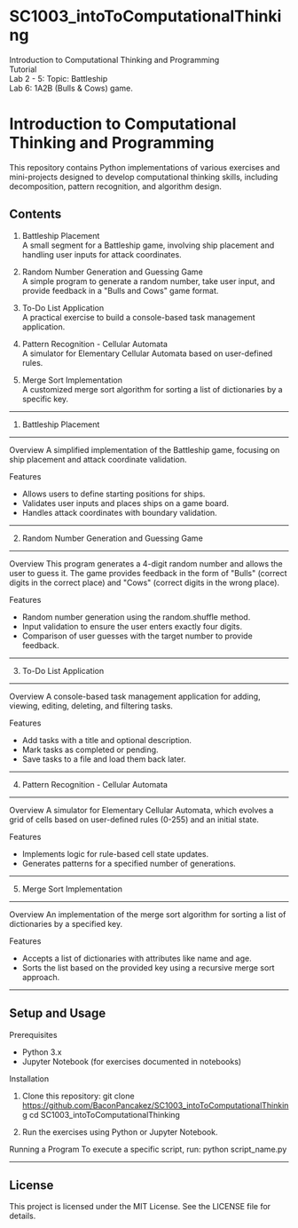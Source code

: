# SC1003_intoToComputationalThinking

Introduction to Computational Thinking and Programming <br />
Tutorial <br />
Lab 2 - 5: Topic: Battleship <br />
Lab 6: 1A2B (Bulls & Cows) game.

# Introduction to Computational Thinking and Programming

This repository contains Python implementations of various exercises and mini-projects designed to develop computational thinking skills, including decomposition, pattern recognition, and algorithm design.

## Contents

1. Battleship Placement  
   A small segment for a Battleship game, involving ship placement and handling user inputs for attack coordinates.

2. Random Number Generation and Guessing Game  
   A simple program to generate a random number, take user input, and provide feedback in a "Bulls and Cows" game format.

3. To-Do List Application  
   A practical exercise to build a console-based task management application.

4. Pattern Recognition - Cellular Automata  
   A simulator for Elementary Cellular Automata based on user-defined rules.

5. Merge Sort Implementation  
   A customized merge sort algorithm for sorting a list of dictionaries by a specific key.

---

1. Battleship Placement

---

Overview
A simplified implementation of the Battleship game, focusing on ship placement and attack coordinate validation.

Features

- Allows users to define starting positions for ships.
- Validates user inputs and places ships on a game board.
- Handles attack coordinates with boundary validation.

---

2. Random Number Generation and Guessing Game

---

Overview
This program generates a 4-digit random number and allows the user to guess it. The game provides feedback in the form of "Bulls" (correct digits in the correct place) and "Cows" (correct digits in the wrong place).

Features

- Random number generation using the random.shuffle method.
- Input validation to ensure the user enters exactly four digits.
- Comparison of user guesses with the target number to provide feedback.

---

3. To-Do List Application

---

Overview
A console-based task management application for adding, viewing, editing, deleting, and filtering tasks.

Features

- Add tasks with a title and optional description.
- Mark tasks as completed or pending.
- Save tasks to a file and load them back later.

---

4. Pattern Recognition - Cellular Automata

---

Overview
A simulator for Elementary Cellular Automata, which evolves a grid of cells based on user-defined rules (0-255) and an initial state.

Features

- Implements logic for rule-based cell state updates.
- Generates patterns for a specified number of generations.

---

5. Merge Sort Implementation

---

Overview
An implementation of the merge sort algorithm for sorting a list of dictionaries by a specified key.

Features

- Accepts a list of dictionaries with attributes like name and age.
- Sorts the list based on the provided key using a recursive merge sort approach.

---

## Setup and Usage

Prerequisites

- Python 3.x
- Jupyter Notebook (for exercises documented in notebooks)

Installation

1. Clone this repository:
   git clone https://github.com/BaconPancakez/SC1003_intoToComputationalThinking
   cd SC1003_intoToComputationalThinking

2. Run the exercises using Python or Jupyter Notebook.

Running a Program
To execute a specific script, run:
python script_name.py

---

## License

This project is licensed under the MIT License. See the LICENSE file for details.
